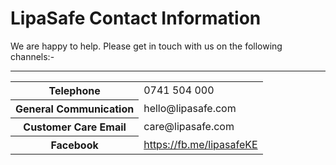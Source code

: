 # LipaSafe Contact Information

We are happy to help. Please get in touch with us on the following channels:-

---

<table>
    <tr>
        <th>Telephone</th>
        <td>0741 504 000</td>
    </tr>
    <tr>
        <th>General Communication</th>
        <td>hello@lipasafe.com</td>
    </tr>
    <tr>
        <th>Customer Care Email</th>
        <td>care@lipasafe.com</td>
    </tr>
    <tr>
        <th>Facebook</th>
        <td>
            <a target="_blank" href="https://fb.me/lipasafeKE">https://fb.me/lipasafeKE</a>
        </td>
    </tr>
</table>